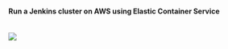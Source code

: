 #### Run a Jenkins cluster on AWS using Elastic Container Service

<br />
<a href="https://console.aws.amazon.com/cloudformation/home?region=us-east-1#/stacks/new?templateURL=https://s3.amazonaws.com/jasondebolt-cloud-formation/template-jenkins-cluster.json">
<img src="https://s3.amazonaws.com/cloudformation-examples/cloudformation-launch-stack.png">
</a>
